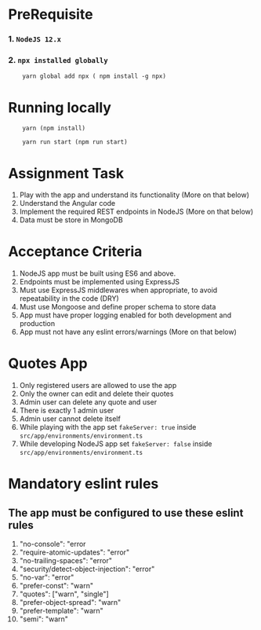 # PreRequisite
###  1. `NodeJS 12.x`
###  2. `npx installed globally`

        yarn global add npx ( npm install -g npx)
       

# Running locally

        yarn (npm install)

        yarn run start (npm run start)


# Assignment Task

1. Play with the app and understand its functionality (More on that below)
2. Understand the Angular code
3. Implement the required REST endpoints in NodeJS (More on that below)
4. Data must be store in MongoDB

# Acceptance Criteria

1. NodeJS app must be built using ES6 and above.
2. Endpoints must be implemented using ExpressJS
3. Must use ExpressJS middlewares when appropriate, to avoid repeatability in the code (DRY)
4. Must use Mongoose and define proper schema to store data
5. App must have proper logging enabled for both development and production
6. App must not have any eslint errors/warnings (More on that below)

# Quotes App

1. Only registered users are allowed to use the app
2. Only the owner can edit and delete their quotes
3. Admin user can delete any quote and user
4. There is exactly 1 admin user
5. Admin user cannot delete itself
6. While playing with the app set `fakeServer: true` inside `src/app/environments/environment.ts`
7. While developing NodeJS app set `fakeServer: false` inside `src/app/environments/environment.ts`

# Mandatory eslint rules

## The app must be configured to use these eslint rules

1.  "no-console": "error
2.  "require-atomic-updates": "error"
3.  "no-trailing-spaces": "error"
4.  "security/detect-object-injection": "error"
5.  "no-var": "error"
6.  "prefer-const": "warn"
7.  "quotes": ["warn", "single"]
8.  "prefer-object-spread": "warn"
9.  "prefer-template": "warn"
10. "semi": "warn"